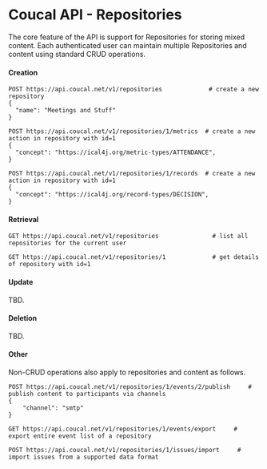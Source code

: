 # Coucal API - Repositories

The core feature of the API is support for Repositories for storing mixed content. Each authenticated user can maintain
multiple Repositories and content using standard CRUD operations.


#### Creation

    POST https://api.coucal.net/v1/repositories             # create a new repository
    {
      "name": "Meetings and Stuff"
    }

    POST https://api.coucal.net/v1/repositories/1/metrics  # create a new action in repository with id=1
    {
      "concept": "https://ical4j.org/metric-types/ATTENDANCE",
    }

    POST https://api.coucal.net/v1/repositories/1/records  # create a new action in repository with id=1
    {
      "concept": "https://ical4j.org/record-types/DECISION",
    }



#### Retrieval

    GET https://api.coucal.net/v1/repositories               # list all repositories for the current user

    GET https://api.coucal.net/v1/repositories/1             # get details of repository with id=1


#### Update

TBD.

#### Deletion

TBD.

#### Other

Non-CRUD operations also apply to repositories and content as follows.

    POST https://api.coucal.net/v1/repositories/1/events/2/publish     # publish content to participants via channels
    {
        "channel": "smtp"
    }

    GET https://api.coucal.net/v1/repositories/1/events/export     # export entire event list of a repository

    POST https://api.coucal.net/v1/repositories/1/issues/import     # import issues from a supported data format

